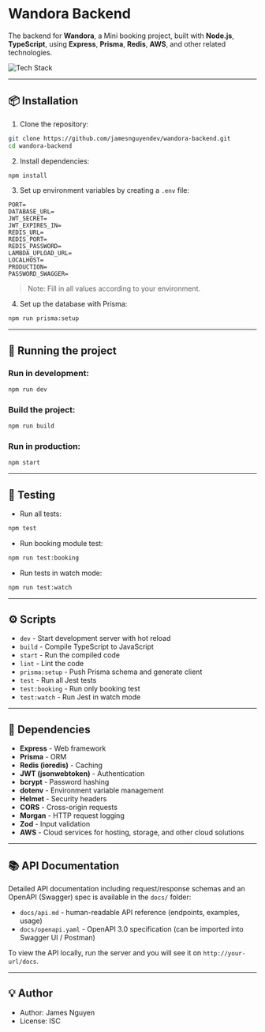 # Wandora Backend

The backend for **Wandora**, a Mini booking project, built with **Node.js**, **TypeScript**, using **Express**, **Prisma**, **Redis**, **AWS**, and other related technologies.

![Tech Stack](https://images5.alphacoders.com/137/thumb-1920-1377411.png)

---

## 📦 Installation

1. Clone the repository:

```bash
git clone https://github.com/jamesnguyendev/wandora-backend.git
cd wandora-backend
```

2. Install dependencies:

```bash
npm install
```

3. Set up environment variables by creating a `.env` file:

```env
PORT=
DATABASE_URL=
JWT_SECRET=
JWT_EXPIRES_IN=
REDIS_URL=
REDIS_PORT=
REDIS_PASSWORD=
LAMBDA_UPLOAD_URL=
LOCALHOST=
PRODUCTION=
PASSWORD_SWAGGER=
```

> Note: Fill in all values according to your environment.

4. Set up the database with Prisma:

```bash
npm run prisma:setup
```

---

## 🚀 Running the project

### Run in development:

```bash
npm run dev
```

### Build the project:

```bash
npm run build
```

### Run in production:

```bash
npm start
```

---

## 🧪 Testing

- Run all tests:

```bash
npm test
```

- Run booking module test:

```bash
npm run test:booking
```

- Run tests in watch mode:

```bash
npm run test:watch
```

---

## ⚙️ Scripts

- `dev` - Start development server with hot reload
- `build` - Compile TypeScript to JavaScript
- `start` - Run the compiled code
- `lint` - Lint the code
- `prisma:setup` - Push Prisma schema and generate client
- `test` - Run all Jest tests
- `test:booking` - Run only booking test
- `test:watch` - Run Jest in watch mode

---

## 📌 Dependencies

- **Express** - Web framework
- **Prisma** - ORM
- **Redis (ioredis)** - Caching
- **JWT (jsonwebtoken)** - Authentication
- **bcrypt** - Password hashing
- **dotenv** - Environment variable management
- **Helmet** - Security headers
- **CORS** - Cross-origin requests
- **Morgan** - HTTP request logging
- **Zod** - Input validation
- **AWS** - Cloud services for hosting, storage, and other cloud solutions

---

## 📚 API Documentation

Detailed API documentation including request/response schemas and an OpenAPI (Swagger) spec is available in the `docs/` folder:

- `docs/api.md` - human-readable API reference (endpoints, examples, usage)
- `docs/openapi.yaml` - OpenAPI 3.0 specification (can be imported into Swagger UI / Postman)

To view the API locally, run the server and you will see it on `http://your-url/docs`.

---

## 💡 Author

- Author: James Nguyen
- License: ISC
